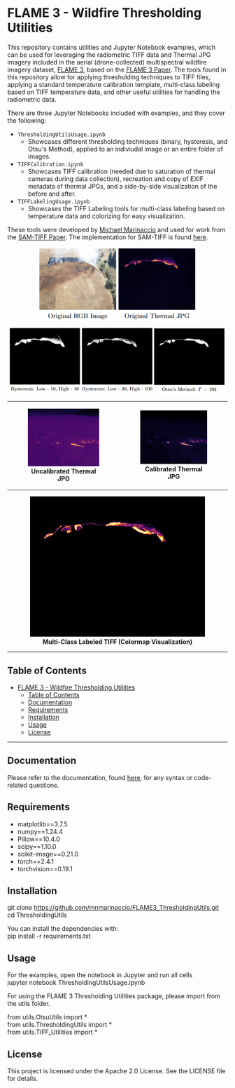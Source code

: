 # FLAME 3 - Wildfire Thresholding Utilities

This repository contains utilities and Jupyter Notebook examples, which can be used for leveraging the radiometric TIFF data and Thermal JPG imagery included in the aerial (drone-collected) multispectral wildfire imagery dataset, [FLAME 3](https://ieee-dataport.org/open-access/flame-3-radiometric-thermal-uav-imagery-wildfire-management), based on the [FLAME 3 Paper](https://arxiv.org/abs/2412.02831). The tools found in this repository allow for applying thresholding techniques to TIFF files, applying a standard temperature calibration template, multi-class labeling based on TIFF temperature data, and other useful utilities for handling the radiometric data.

There are three Jupyter Notebooks included with examples, and they cover the following:
- `ThresholdingUtilsUsage.ipynb`
  - Showcases different thresholding techniques (binary, hysteresis, and Otsu's Method), applied to an indiviudal image or an entire folder of images.
- `TIFFCalibration.ipynb`
  - Showcases TIFF calibration (needed due to saturation of thermal cameras during data collection), recreation and copy of EXIF metadata of thermal JPGs, and a side-by-side visualization of the before and after.
- `TIFFLabelingUsage.ipynb`
  - Showcases the TIFF Labeling tools for multi-class labeling based on temperature data and colorizing for easy visualization.


These tools were developed by [Michael Marinaccio](https://github.com/mnmarinaccio) and used for work from the [SAM-TIFF Paper](https://arxiv.org/abs/2505.01638). The implementation for SAM-TIFF is found [here](https://arxiv.org/abs/2505.01638).

<p align="center">
  <img src="readme_images/imgoriginal.PNG" alt="Paired RGB and Thermal Image" />
</p>
<p align="center">
  <img src="readme_images/imgbinary.PNG" alt="Thresholded Images" />
</p>


<table align="center">
  <tr>
    <td style="text-align:center;">
      <figure>
        <img src="./data/Images_Sycan/Thermal/00006.JPG" alt="Uncalibrated Thermal JPG" width="300"/>
        <figcaption><strong>Uncalibrated Thermal JPG</strong></figcaption>
      </figure>
    </td>
    <td style="text-align:center;">
      <figure>
        <img src="./output_folders/Sycan_CalibratedThermalJPG/00006.JPG" alt="Calibrated Thermal JPG" width="300"/>
        <figcaption><strong>Calibrated Thermal JPG</strong></figcaption>
      </figure>
    </td>
  </tr>
</table>


<figure style="text-align:center;">
  <img src="./output_folders/Wilamette_GT/Labels_Colored/00001.png" alt="Uncalibrated Thermal JPG" width="400"/>
  <figcaption><strong>Multi-Class Labeled TIFF (Colormap Visualization)</strong></figcaption>
</figure>

---

## Table of Contents
- [FLAME 3 - Wildfire Thresholding Utilities](#flame-3---wildfire-thresholding-utilities)
  - [Table of Contents](#table-of-contents)
  - [Documentation](#documentation)
  - [Requirements](#requirements)
  - [Installation](#installation)
  - [Usage](#usage)
  - [License](#license)

---

## Documentation
Please refer to the documentation, found [here](/Documentation.md), for any syntax or code-related questions.

## Requirements
- matplotlib==3.7.5
- numpy==1.24.4
- Pillow==10.4.0
- scipy==1.10.0
- scikit-image==0.21.0
- torch==2.4.1
- torchvision==0.19.1


## Installation
git clone https://github.com/mnmarinaccio/FLAME3_ThresholdingUtils.git <br />
cd ThresholdingUtils

You can install the dependencies with: <br />
pip install -r requirements.txt

## Usage
For the examples, open the notebook in Jupyter and run all cells <br />
jupyter notebook ThresholdingUtilsUsage.ipynb

For using the FLAME 3 Thresholding Utilities package, please import from the utils folder.

from utils.OtsuUtils import * <br />
from utils.ThresholdingUtils import * <br />
from utils.TIFF_Utilities import * <br />

## License
This project is licensed under the Apache 2.0 License. See the LICENSE file for details.
